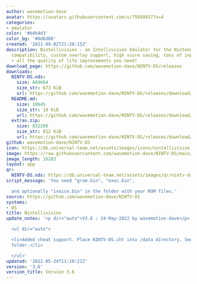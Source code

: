 ```yaml
---
author: wavemotion-dave
avatar: https://avatars.githubusercontent.com/u/75039837?v=4
categories:
- emulator
color: '#b4b4d3'
color_bg: '#6d6d80'
created: '2021-09-02T21:28:15Z'
description: Nintellivision - an Intellivision Emulator for the Nintendo DS/DSi. High
  compatibility, custom overlay support, high score saving, tons of input mapping
  - all the quality of life improvements you need!
download_page: https://github.com/wavemotion-dave/NINTV-DS/releases
downloads:
  NINTV-DS.nds:
    size: 689664
    size_str: 673 KiB
    url: https://github.com/wavemotion-dave/NINTV-DS/releases/download/3.6/NINTV-DS.nds
  README.md:
    size: 10645
    size_str: 10 KiB
    url: https://github.com/wavemotion-dave/NINTV-DS/releases/download/3.6/README.md
  extras.zip:
    size: 832208
    size_str: 812 KiB
    url: https://github.com/wavemotion-dave/NINTV-DS/releases/download/3.6/extras.zip
github: wavemotion-dave/NINTV-DS
icon: https://db.universal-team.net/assets/images/icons/nintellivision.png
image: https://raw.githubusercontent.com/wavemotion-dave/NINTV-DS/main/arm9/gfx/bgTop.png
image_length: 16283
layout: app
qr:
  NINTV-DS.nds: https://db.universal-team.net/assets/images/qr/nintv-ds-nds.png
script_message: 'You need "grom.bin", "exec.bin",

  and optionally "ivoice.bin" in the folder with your ROM files.'
source: https://github.com/wavemotion-dave/NINTV-DS
systems:
- DS
title: Nintellivision
update_notes: '<p dir="auto">V3.6 : 24-May-2022 by wavemotion-dave</p>

  <ul dir="auto">

  <li>Added cheat support. Place NINTV-DS.cht into /data directory. See ''extras''
  folder.</li>

  </ul>'
updated: '2022-05-24T11:10:21Z'
version: '3.6'
version_title: Version 3.6
---
```

